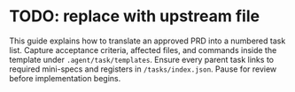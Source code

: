 # TODO: replace with upstream file

This guide explains how to translate an approved PRD into a numbered task list.
Capture acceptance criteria, affected files, and commands inside the template under `.agent/task/templates`.
Ensure every parent task links to required mini-specs and registers in `/tasks/index.json`.
Pause for review before implementation begins.
